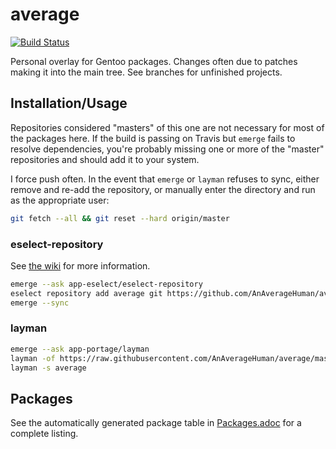 # average
[![Build Status](https://travis-ci.com/AnAverageHuman/average.svg?branch=master)](https://travis-ci.com/AnAverageHuman/average)

Personal overlay for Gentoo packages. Changes often due to patches making it
into the main tree. See branches for unfinished projects.

## Installation/Usage

Repositories considered "masters" of this one are not necessary for most of the
packages here.  If the build is passing on Travis but `emerge` fails to resolve
dependencies, you're probably missing one or more of the "master" repositories
and should add it to your system.

I force push often. In the event that `emerge` or `layman` refuses to sync,
either remove and re-add the repository, or manually enter the directory and run
as the appropriate user:

```sh
git fetch --all && git reset --hard origin/master
```

### eselect-repository

See [the wiki](https://wiki.gentoo.org/wiki/Eselect/Repository) for more information.

```sh
emerge --ask app-eselect/eselect-repository
eselect repository add average git https://github.com/AnAverageHuman/average.git
emerge --sync
```

### layman

```sh
emerge --ask app-portage/layman
layman -of https://raw.githubusercontent.com/AnAverageHuman/average/master/repositories.xml -a average
layman -s average
```

## Packages

See the automatically generated package table in
[Packages.adoc](../travis-artifacts/Packages.adoc)
for a complete listing.
